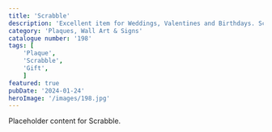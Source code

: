 ```yaml
---
title: 'Scrabble'
description: 'Excellent item for Weddings, Valentines and Birthdays. Scrabble wall art. 3 alternative tiles available. Flat. Embossed or Sunk in. 2 holders also available seperate tiles for unlimited names and set plates which hold upto 8 tiles. '
category: 'Plaques, Wall Art & Signs'
catalogue number: '198'
tags: [
    'Plaque', 
    'Scrabble', 
    'Gift',
    ]
featured: true
pubDate: '2024-01-24'
heroImage: '/images/198.jpg'
---
```


Placeholder content for Scrabble.